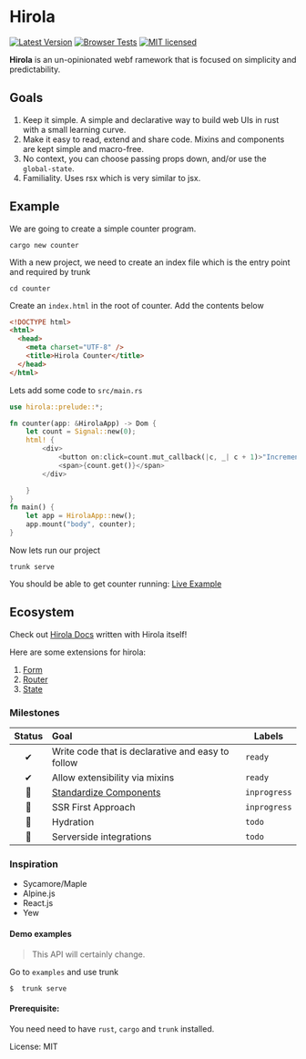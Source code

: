 # Hirola

[![Latest Version](https://img.shields.io/crates/v/hirola.svg)](https://crates.io/crates/hirola)
[![Browser Tests](https://github.com/geofmureithi/hirola/actions/workflows/browser.yml/badge.svg)](https://github.com/geofmureithi/hirola/actions/workflows/browser.yml)
[![MIT licensed](https://img.shields.io/badge/license-MIT-blue.svg)](./LICENSE)

**Hirola** is an un-opinionated webf ramework that is focused on simplicity and predictability.

## Goals

1. Keep it simple. A simple and declarative way to build web UIs in rust with a small learning curve.
2. Make it easy to read, extend and share code. Mixins and components are kept simple and macro-free.
3. No context, you can choose passing props down, and/or use the `global-state`.
4. Familiality. Uses rsx which is very similar to jsx.

## Example

We are going to create a simple counter program.

```
cargo new counter
```

With a new project, we need to create an index file which is the entry point and required by trunk

```
cd counter
```

Create an `index.html` in the root of counter. Add the contents below

```html
<!DOCTYPE html>
<html>
  <head>
    <meta charset="UTF-8" />
    <title>Hirola Counter</title>
  </head>
</html>
```

Lets add some code to `src/main.rs`

```rust
use hirola::prelude::*;

fn counter(app: &HirolaApp) -> Dom {
    let count = Signal::new(0);
    html! {
        <div>
            <button on:click=count.mut_callback(|c, _| c + 1)>"Increment"</button>
            <span>{count.get()}</span>
        </div>

    }
}
fn main() {
    let app = HirolaApp::new();
    app.mount("body", counter);
}
```

Now lets run our project

```
trunk serve
```

You should be able to get counter running: [Live Example](https://hirola-docs.vercel.app/basics/getting-started)

## Ecosystem

Check out [Hirola Docs](https://hirola-docs.vercel.app/basics/getting-started) written with Hirola itself!

Here are some extensions for hirola:

1. [Form](https://hirola-docs.vercel.app/plugins/form)
2. [Router](https://hirola-docs.vercel.app/plugins/router)
3. [State](https://hirola-docs.vercel.app/plugins/state)

### Milestones

| Status | Goal                                                                      | Labels       |
| :----: | :------------------------------------------------------------------------ | ------------ |
|   ✔    | Write code that is declarative and easy to follow                         | `ready`      |
|   ✔    | Allow extensibility via mixins                                            | `ready`      |
|   🚀   | [Standardize Components](https://github.com/geofmureithi/hirola/issues/1) | `inprogress` |
|   🚀   | SSR First Approach                                                        | `inprogress` |
|   🚀   | Hydration                                                                 | `todo`       |
|   🚀   | Serverside integrations                                                   | `todo`       |

### Inspiration

- Sycamore/Maple
- Alpine.js
- React.js
- Yew

#### Demo examples

> This API will certainly change.

Go to `examples` and use trunk

```
$  trunk serve
```

#### Prerequisite:

You need need to have `rust`, `cargo` and `trunk` installed.

License: MIT

